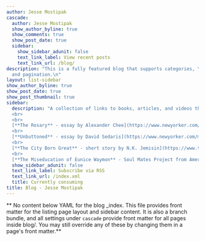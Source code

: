 ```yaml
---
author: Jesse Mostipak
cascade:
  author: Jesse Mostipak
  show_author_byline: true
  show_comments: true
  show_post_date: true
  sidebar:
    show_sidebar_adunit: false
    text_link_label: View recent posts
    text_link_url: /blog/
description: "This is a fully featured blog that supports categories, \ntags, series,
  and pagination.\n"
layout: list-sidebar
show_author_byline: true
show_post_date: true
show_post_thumbnail: true
sidebar:
  description: "A collection of links to books, articles, and videos that I'm currently engaged with and thinking about:
  <br>
  <br>
  [**The Rosary** - essay by Alexander Chee](https://www.newyorker.com/culture/personal-history/the-rosary)
  <br>
  [**Unbuttoned** - essay by David Sedaris](https://www.newyorker.com/magazine/2020/03/02/unbuttoned)
  <br>
  [**The City Born Great** - short story by N.K. Jemisin](https://www.tor.com/2016/09/28/the-city-born-great/)
  <br>
  [**The Miseducation of Eunice Waymon** - Soul Mates Project from Amerigo Gazaway ](https://www.youtube.com/watch?v=-THq0-EDJrE)"
  show_sidebar_adunit: false
  text_link_label: Subscribe via RSS
  text_link_url: /index.xml
  title: Currently consuming
title: Blog - Jesse Mostipak
---
```


** No content below YAML for the blog _index. This file provides front matter for the listing page layout and sidebar content. It is also a branch bundle, and all settings under `cascade` provide front matter for all pages inside blog/. You may still override any of these by changing them in a page's front matter.**
